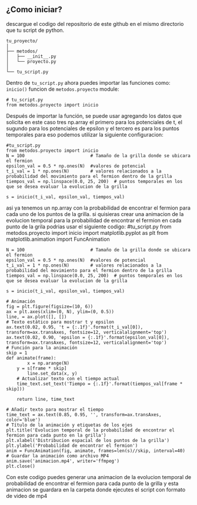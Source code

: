 ## ¿Como iniciar?
descargue el codigo del repositorio de este github en el mismo directorio que tu script de python.

    tu_proyecto/
    │
    ├── metodos/
    │   ├── __init__.py
    │   └── proyecto.py
    │
    └── tu_script.py

Dentro de `tu_script.py` ahora puedes importar las funciones como: `inicio()` funcion de `metodos.proyecto`
module:

    # tu_script.py
    from metodos.proyecto import inicio
    
    
Después de importar la función, se puede usar agregando los datos que solicita en este caso tres np.array el primero para los potenciales de t, el sugundo para los potenciales de epsilon y el tercero es para los puntos temporales para eso podemos utilizar la siguiente configuracion:

	#tu_script.py
	from metodos.proyecto import inicio
	N = 100                         # Tamaño de la grilla donde se ubicara el fermion
	epsilon_val = 0.5 * np.ones(N)  #valores de potencial 
	t_i_val = 1 * np.ones(N)        # valores relacionados a la probabilidad del movimiento para el fermion dentro de la grilla
	tiempos_val = np.linspace(0.0, 25, 200)  # puntos temporales en los que se desea evaluar la evolucion de la grilla

	s = inicio(t_i_val, epsilon_val, tiempos_val)
	
asi ya tenemos un np.array con la probabilidad de encontrar el fermion para cada uno de los puntos de la grilla.
si quisieras crear una animacion de la evolucion temporal para la probabilidad de encontrar el fermion en cada punto de la grila podrias usar el siguiente codigo:
	#tu_script.py
	from metodos.proyecto import inicio
	import matplotlib.pyplot as plt
	from matplotlib.animation import FuncAnimation 
	
	N = 100                         # Tamaño de la grilla donde se ubicara el fermion
	epsilon_val = 0.5 * np.ones(N)  #valores de potencial 
	t_i_val = 1 * np.ones(N)        # valores relacionados a la probabilidad del movimiento para el fermion dentro de la grilla
	tiempos_val = np.linspace(0.0, 25, 200)  # puntos temporales en los que se desea evaluar la evolucion de la grilla

	s = inicio(t_i_val, epsilon_val, tiempos_val)

	# Animación
	fig = plt.figure(figsize=(10, 6))
	ax = plt.axes(xlim=(0, N), ylim=(0, 0.5))
	line, = ax.plot([], [])
	# Texto estático para mostrar t y epsilon
	ax.text(0.02, 0.95, 't = {:.1f}'.format(t_i_val[0]), 		transform=ax.transAxes, fontsize=12, verticalalignment='top')
	ax.text(0.02, 0.90, 'epsilon = {:.1f}'.format(epsilon_val[0]), 	transform=ax.transAxes, fontsize=12, verticalalignment='top')
	# Función para la animación
	skip = 1
	def animate(frame):
    		x = np.arange(N)
   		y = s[frame * skip]
    		line.set_data(x, y)
    	# Actualizar texto con el tiempo actual
    	time_text.set_text('Tiempo = {:.1f}'.format(tiempos_val[frame * skip]))

    	return line, time_text

	# Añadir texto para mostrar el tiempo
	time_text = ax.text(0.85, 0.95, '', transform=ax.transAxes, color='blue')
	# Título de la animación y etiquetas de los ejes
	plt.title('Evolucion temporal de la probabilidad de encontrar el 		fermion para cada punto en la grilla')
	plt.xlabel('Distribucion espacial de los puntos de la grilla')
	plt.ylabel('Probabilidad de encontrar el fermion')
	anim = FuncAnimation(fig, animate, frames=len(s)//skip, interval=40)
	# Guardar la animación como archivo MP4
	anim.save('animacion.mp4', writer='ffmpeg')
	plt.close()
	
Con este codigo puedes generar una animacion de la evolucion temporal de probabilidad de encontrar el fermion para cada punto de la grilla y esta animacion se guardara en la carpeta donde ejecutes el script con formato de video de mp4
